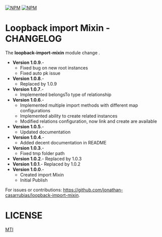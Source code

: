 [![NPM](https://nodei.co/npm/loopback-import-mixin.png?stars&downloads)](https://nodei.co/npm/loopback-import-mixin/) [![NPM](https://nodei.co/npm-dl/loopback-import-mixin.png)](https://nodei.co/npm/loopback-import-mixin/)

Loopback import Mixin - CHANGELOG
=============

The **loopback-import-mixin** module change .

- **Version 1.0.9**.- 
    - Fixed bug on new root instances
    - Fixed auto pk issue
- **Version 1.0.8**.- 
    - Replaced by 1.0.9
- **Version 1.0.7**.- 
    - Implemented belongsTo type of relationship
- **Version 1.0.6**.- 
    - Implemented multiple import methods with different map configurations
    - Implemented ability to create related instances
    - Modified relations configuration, now link and create are available
- **Version 1.0.5**.- 
    - Updated documentation
- **Version 1.0.4**.- 
    - Added decent documentation in README
- **Version 1.0.3**.- 
    - Fixed tmp folder path
- **Version 1.0.2**.- Replaced by 1.0.3
- **Version 1.0.1**.- Replaced by 1.0.2
- **Version 1.0.0**.- 
    - Created import Mixin
    - Initial Publish

For issues or contributions: https://github.com/jonathan-casarrubias/loopback-import-mixin.


LICENSE
=============
[MTI](LICENSE)